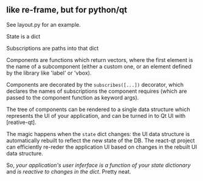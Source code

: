 ## like re-frame, but for python/qt

See layout.py for an example.

State is a dict

Subscriptions are paths into that dict

Components are functions which return vectors, where the first element is the name of a subcomponent (either a custom one, or an element defined by the library like 'label' or 'vbox).

Components are decorated by the `subscribes([...])` decorator, which declares the names of subscriptions the component requires (which are passed to the component function as keyword args).

The tree of components can be rendered to a single data structure which represents the UI of your application, and can be turned in to Qt UI with [reative-qt].

The magic happens when the `state` dict changes: the UI data structure is automatically rebuilt to reflect the new state of the DB. The react-qt project can efficiently re-reder the application UI based on changes in the rebuilt UI data structure.

So, *your application's user inferface is a function of your state dictionary* and *is reactive to changes in the dict*. Pretty neat.
